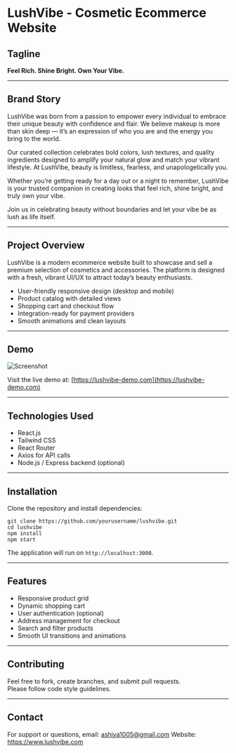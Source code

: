 # LushVibe - Cosmetic Ecommerce Website

## Tagline  
**Feel Rich. Shine Bright. Own Your Vibe.**

---

## Brand Story

LushVibe was born from a passion to empower every individual to embrace their unique beauty with confidence and flair. We believe makeup is more than skin deep — it’s an expression of who you are and the energy you bring to the world.

Our curated collection celebrates bold colors, lush textures, and quality ingredients designed to amplify your natural glow and match your vibrant lifestyle. At LushVibe, beauty is limitless, fearless, and unapologetically you.

Whether you’re getting ready for a day out or a night to remember, LushVibe is your trusted companion in creating looks that feel rich, shine bright, and truly own your vibe.

Join us in celebrating beauty without boundaries and let your vibe be as lush as life itself.

---

## Project Overview

LushVibe is a modern ecommerce website built to showcase and sell a premium selection of cosmetics and accessories. The platform is designed with a fresh, vibrant UI/UX to attract today’s beauty enthusiasts.

- User-friendly responsive design (desktop and mobile)
- Product catalog with detailed views
- Shopping cart and checkout flow
- Integration-ready for payment providers
- Smooth animations and clean layouts

---

## Demo

![Screenshot](https://your-demo-link.com/screenshot.png)

Visit the live demo at: [https://lushvibe-demo.com](https://lushvibe-demo.com)

---

## Technologies Used

- React.js
- Tailwind CSS  
- React Router  
- Axios for API calls  
- Node.js / Express backend (optional)  

---

## Installation

Clone the repository and install dependencies:

```
git clone https://github.com/yourusername/lushvibe.git 
cd lushvibe
npm install
npm start
```

The application will run on `http://localhost:3000`.

---

## Features

- Responsive product grid
- Dynamic shopping cart
- User authentication (optional)
- Address management for checkout
- Search and filter products
- Smooth UI transitions and animations

---

## Contributing

Feel free to fork, create branches, and submit pull requests.  
Please follow code style guidelines.

---

## Contact

For support or questions, email: ashiya1005@gmail.com
Website: https://www.lushvibe.com
